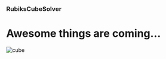 ### RubiksCubeSolver

# Awesome things are coming...

![cube](https://raw.githubusercontent.com/dmitryblackwell/EpamPractice/master/img/cube.jpg)
